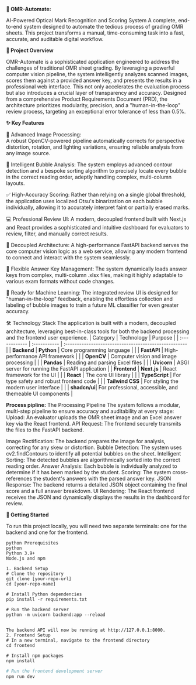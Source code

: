**🧠 OMR-Automate:**


 AI-Powered Optical Mark Recognition and Scoring System
A complete, end-to-end system designed to automate the tedious process of grading OMR sheets. This project transforms a manual, time-consuming task into a fast, accurate, and auditable digital workflow.


**🎯 Project Overview**


OMR-Automate is a sophisticated application engineered to address the challenges of traditional OMR sheet grading. By leveraging a powerful computer vision pipeline, the system intelligently analyzes scanned images, scores them against a provided answer key, and presents the results in a professional web interface. This not only accelerates the evaluation process but also introduces a crucial layer of transparency and accuracy.
Designed from a comprehensive Product Requirements Document (PRD), the architecture prioritizes modularity, precision, and a "human-in-the-loop" review process, targeting an exceptional error tolerance of less than 0.5%.


**✨ Key Features**


📸 Advanced Image Processing:   
A robust OpenCV-powered pipeline automatically corrects for perspective distortion, rotation, and lighting variations, ensuring reliable analysis from any image source.

🤖 Intelligent Bubble Analysis:
 The system employs advanced contour detection and a bespoke sorting algorithm to precisely locate every bubble in the correct reading order, adeptly handling complex, multi-column layouts.

✅ High-Accuracy Scoring:
 Rather than relying on a single global threshold, the application uses localized Otsu's binarization on each bubble individually, allowing it to accurately interpret faint or partially erased marks.

💻 Professional Review UI:
 A modern, decoupled frontend built with Next.js and React provides a sophisticated and intuitive dashboard for evaluators to review, filter, and manually correct results.

🔗 Decoupled Architecture:
 A high-performance FastAPI backend serves the core computer vision logic as a web service, allowing any modern frontend to connect and interact with the system seamlessly.

🔑 Flexible Answer Key Management:
 The system dynamically loads answer keys from complex, multi-column .xlsx files, making it highly adaptable to various exam formats without code changes.

🔬 Ready for Machine Learning:
 The integrated review UI is designed for "human-in-the-loop" feedback, enabling the effortless collection and labeling of bubble images to train a future ML classifier for even greater accuracy.

🛠️ Technology Stack
The application is built with a modern, decoupled architecture, leveraging best-in-class tools for both the backend processing and the frontend user experience.
| Category      | Technology   | Purpose                                               |
| :------------ | :----------- | :---------------------------------------------------- |
| **Backend** | **Python** | Core programming language                             |
|               | **FastAPI** | High-performance API framework                        |
|               | **OpenCV** | Computer vision and image processing                  |
|               | **Pandas** | Reading and parsing Excel files                       |
|               | **Uvicorn** | ASGI server for running the FastAPI application       |
| **Frontend** | **Next.js** | React framework for the UI                            |
|               | **React** | The core UI library                                   |
|               | **TypeScript** | For type safety and robust frontend code              |
|               | **Tailwind CSS** | For styling the modern user interface                 |
|               | **shadcn/ui**| For professional, accessible, and themeable UI components |


**Process pipline:**
The Processing Pipeline
The system follows a modular, multi-step pipeline to ensure accuracy and auditability at every stage:
Upload: An evaluator uploads the OMR sheet image and an Excel answer key via the React frontend.
API Request: The frontend securely transmits the files to the FastAPI backend.

Image Rectification:
 The backend prepares the image for analysis, correcting for any skew or distortion.
Bubble Detection:
 The system uses cv2.findContours to identify all potential bubbles on the sheet.
Intelligent Sorting:
 The detected bubbles are algorithmically sorted into the correct reading order.
Answer Analysis:
 Each bubble is individually analyzed to determine if it has been marked by the student.
Scoring:
 The system cross-references the student's answers with the parsed answer key.
JSON Response:
 The backend returns a detailed JSON object containing the final score and a full answer breakdown.
UI Rendering:
 The React frontend receives the JSON and dynamically displays the results in the dashboard for review.

**🚀 Getting Started**

To run this project locally, you will need two separate terminals: one for the backend and one for the frontend.


```
python Prerequisites
python
Python 3.9+
Node.js and npm
```
```
1. Backend Setup
# Clone the repository
git clone [your-repo-url]
cd [your-repo-name]

# Install Python dependencies
pip install -r requirements.txt

# Run the backend server
python -m uvicorn backend:app --reload


The backend API will now be running at http://127.0.0.1:8000.
2. Frontend Setup
# In a new terminal, navigate to the frontend directory
cd frontend

# Install npm packages
npm install
```

```python
# Run the frontend development server
npm run dev

```

